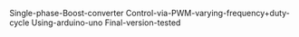 Single-phase-Boost-converter
Control-via-PWM-varying-frequency+duty-cycle
Using-arduino-uno
Final-version-tested